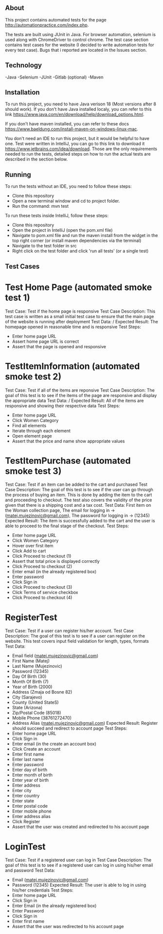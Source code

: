 ## About

This project contains automated tests for the page http://automationpractice.com/index.php.

The tests are built using JUnit in Java. For browser automation, selenium is used along with ChromeDriver to control chrome.
The test case section contains test cases for the website (I decided to write automation tests for every test case).
Bugs that i reported are located in the Issues section.

## Technology

-Java
-Selenium
-JUnit
-Gitlab (optional)
-Maven

## Installation

To run this project, you need to have Java verison 18 (Most versions after 8 should work).
If you don't have Java installed localy, you can refer to this link https://www.java.com/en/download/help/download_options.html.

If you don't have maven installed, you can refer to these docs https://www.baeldung.com/install-maven-on-windows-linux-mac.

You don't need an IDE to run this project, but it would be helpful to have one.
Test were written in IntelliJ, you can go to this link to download it https://www.jetbrains.com/idea/download.
Those are the only requirements needed to run the tests, detailed steps on how to run the actual tests are described in the section below.

## Running

To run the tests without an IDE, you need to follow these steps:
- Clone this repository
- Open a new terminal window and cd to project folder.
- Run the command: mvn test

To run these tests inside IntelliJ, follow these steps:
- Clone this repository
- Open the project in IntelliJ (open the pom.xml file)
- Navigate to pom.xml file and run the maven install from the widget in the top right corner (or install maven dependencies via the terminal)
- Navigate to the test folder in src
- Right click on the test folder and click 'run all tests' (or a single test)


## Test Cases

# Test Home Page (automated smoke test 1)
Test Case: Test if the home page is responsive
Test Case Description: This test case is written as a small initial test case to ensure that the main page of the website is running after deployment
Test Data: /
Expected Result: The homepage opened in reasonable time and is responsive
Test Steps: 
- Enter home page URL
- Assert home page URL is correct
- Assert that the page is opened and responsive

# TestItemInformation (automated smoke test 2)
Test Case: Test if all of the items are reponsive
Test Case Description: The goal of this test is to see if the items of the page are responsive and display the appropriate data
Test Data: /
Expected Result: All of the items are responsive and showing their respective data
Test Steps: 
- Enter home page URL
- Click Women Category
- Find all elements
- Iterate through each element
- Open element page
- Assert that the price and name show appropriate values

# TestItemPurchase (automated smoke test 3)
Test Case: Test if an item can be added to the cart and purchased
Test Case Description: The goal of this test is to see if the user can go through the process of buying an item. This is done by adding the item to the cart and proceeding to checkout. The test also covers the validity of the price given that there is a shipping cost and a tax cost.
Test Data: First item on the Woman collection page, The email for logging in -> (matej.mujezinovic@gmail.com), The password for logging in -> (12345)
Expected Result: The item is successfully added to the cart and the user is able to proceed to the final stage of the checkout.
Test Steps: 
- Enter home page URL
- Click Women Category
- Hover over first item
- Click Add to cart
- Click Proceed to checkout (1)
- Assert that total price is displayed correctly
- Click Proceed to checkout (2)
- Enter email (in the already registered box)
- Enter password
- Click Sign in
- Click Proceed to checkout (3)
- Click Terms of service checkbox
- Click Proceed to checkout (4)

# RegisterTest
Test Case: Test if a user can register his/her account.
Test Case Description: The goal of this test is to see if a user can register on the website. This test covers input field validation for length, types, formats
Test Data: 
- Email field (matej.mujezinovic@gmail.com)
- First Name (Matej)
- Last Name (Mujezinovic)
- Password (12345)
- Day Of Birth (30)
- Month Of Birth (7)
- Year of Birth (2000)
- Address (Zmaja od Bosne 82)
- City (Sarajevo)
- County (United StateS)
- State (Arizona)
- Zip/Postal Code (85018)
- Mobile Phone (38761272470)
- Address Alias (matej.mujezinovic@gmail.com)
Expected Result: Register should succeed and redirect to account page
Test Steps: 
- Enter home page URL
- Click Sign in
- Enter email (in the create an account box)
- Click Create an account
- Enter first name
- Enter last name
- Enter password
- Enter day of birth
- Enter month of birth
- Enter year of birth
- Enter address
- Enter city
- Enter country
- Enter state
- Enter postal code
- Enter mobile phone
- Enter address alias
- Click Register
- Assert that the user was created and redirected to his account page

# LoginTest 
Test Case: Test if a registered user can log in
Test Case Description: The goal of this test is to see if a registered user can log in using his/her email and password
Test Data:
- Email (matej.mujezinovic@gmail.com)
- Password (12345)
Expected Result: The user is able to log in using his/her credentials
Test Steps: 
- Enter home page URL
- Click Sign in
- Enter Email (in the already registered box)
- Enter Password
- Click Sign in
- Enter first name
- Assert that the user was redirected to his account page



